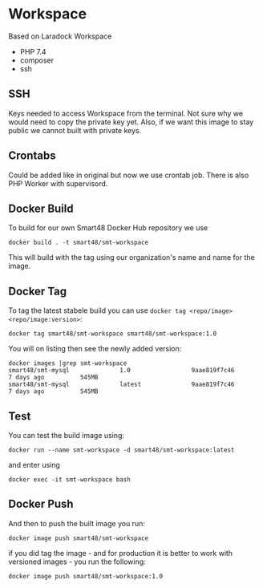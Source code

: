 # Workspace

Based on Laradock Workspace

- PHP 7.4
- composer
- ssh


## SSH

Keys needed to access Workspace from the terminal. Not sure why we would need to copy the private key yet. Also, if we want this image to stay public we cannot built with private keys.

## Crontabs

Could be added like in original but now we use crontab job. There is also PHP Worker with supervisord.

## Docker Build

To build for our own Smart48 Docker Hub repository we use

```
docker build . -t smart48/smt-workspace
```

This will build with the tag using our organization's name and name for the image.

## Docker Tag


To tag the latest stabele build you can use `docker tag <repo/image> <repo/image:version>`:

```
docker tag smart48/smt-workspace smart48/smt-workspace:1.0
```

You will on listing then see the newly added version:

```
docker images |grep smt-workspace
smart48/smt-mysql              1.0                 9aae819f7c46        7 days ago          545MB
smart48/smt-mysql              latest              9aae819f7c46        7 days ago          545MB
```
## Test

You can test the build image using:

```
docker run --name smt-workspace -d smart48/smt-workspace:latest
```

and enter using

```
docker exec -it smt-workspace bash
```

## Docker Push

And then to push the built image you run:

```
docker image push smart48/smt-workspace
```

if you did tag the image - and for production it is better to work with versioned images - you run the following:

```
docker image push smart48/smt-workspace:1.0
```